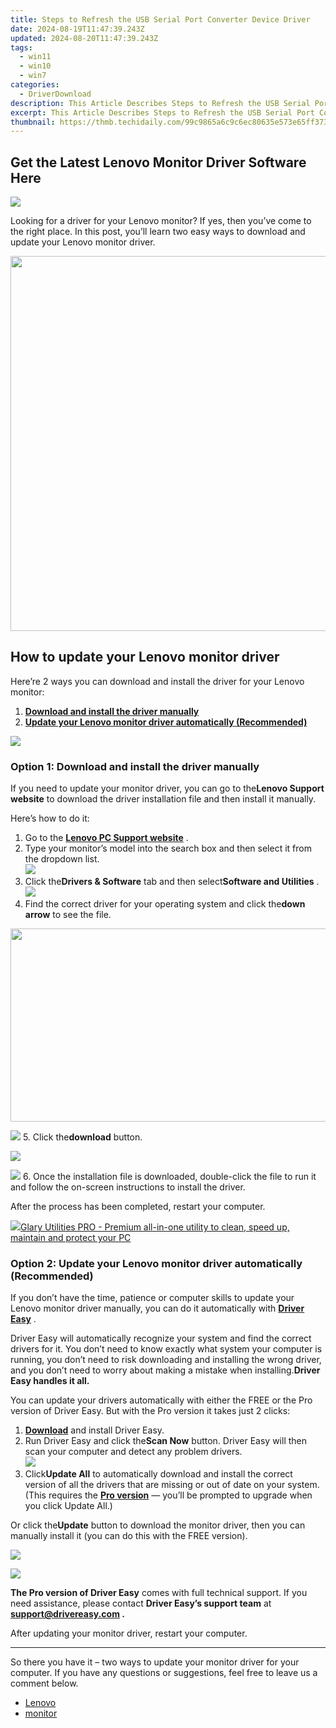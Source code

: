 ```yaml
---
title: Steps to Refresh the USB Serial Port Converter Device Driver
date: 2024-08-19T11:47:39.243Z
updated: 2024-08-20T11:47:39.243Z
tags:
  - win11
  - win10
  - win7
categories:
  - DriverDownload
description: This Article Describes Steps to Refresh the USB Serial Port Converter Device Driver
excerpt: This Article Describes Steps to Refresh the USB Serial Port Converter Device Driver
thumbnail: https://thmb.techidaily.com/99c9865a6c9c6ec80635e573e65ff37309dc9b7d70208081aa77b6f0d087fbe7.jpg
---
```


## Get the Latest Lenovo Monitor Driver Software Here

![](https://images.drivereasy.com/wp-content/uploads/2022/07/lenovo-monitor.jpg)

 Looking for a driver for your Lenovo monitor? If yes, then you’ve come to the right place. In this post, you’ll learn two easy ways to download and update your Lenovo monitor driver.

<!-- affiliate ads begin -->
<a href="https://appsumo.8odi.net/c/5597632/2075471/7443" target="_top" id="2075471"><img src="//a.impactradius-go.com/display-ad/7443-2075471" border="0" alt="" width="1200" height="600"/></a><img height="0" width="0" src="https://appsumo.8odi.net/i/5597632/2075471/7443" style="position:absolute;visibility:hidden;" border="0" />
<!-- affiliate ads end -->
## How to update your Lenovo monitor driver

 Here’re 2 ways you can download and install the driver for your Lenovo monitor:

1. **[Download and install the driver manually](https://tools.techidaily.com/drivereasy/download/)**
2. **[Update your Lenovo monitor driver automatically (Recommended)](https://www.drivereasy.com/knowledge/lenovo-monitor-driver-download-update/#option2)**

<!-- affiliate ads begin -->
<a href="https://store.movavi.com/affiliate.php?ACCOUNT=MOVAVI&AFFILIATE=108875&PATH=https%3A%2F%2Fwww.movavi.com%3FAFFILIATE%3D108875%26RESOURCE%3DMovavi%2BVideo%2BEditor%2Bbox"><img src="https://mcusercontent.com/0885a03ded3d480dca9287f12/images/6d3207fd-9f15-4c21-f0ad-59c68e6a7e2a.png" border="0"></a>
<!-- affiliate ads end -->
### Option 1: Download and install the driver manually

 If you need to update your monitor driver, you can go to the**Lenovo Support website** to download the driver installation file and then install it manually.

Here’s how to do it:

1. Go to the **[Lenovo PC Support website](https://shop-links.co/link/?exclusive=1&publisher_slug=itechdaily19598&url=https%3A%2F%2Fpcsupport.lenovo.com%2F)**  .
2. Type your monitor’s model into the search box and then select it from the dropdown list.  
![](https://images.drivereasy.com/wp-content/uploads/2022/07/lenovo-type-monitor-name.jpg)
3. Click the**Drivers & Software** tab and then select**Software and Utilities** .  
![](https://images.drivereasy.com/wp-content/uploads/2022/07/lenovo-driver-software.jpg)
4. Find the correct driver for your operating system and click the**down arrow** to see the file.  
<!-- affiliate ads begin -->
<a href="https://martinic.evyy.net/c/5597632/1422856/4482" target="_top" id="1422856"><img src="//a.impactradius-go.com/display-ad/4482-1422856" border="0" alt="" width="580" height="309"/></a>
<!-- affiliate ads end -->
![](https://images.drivereasy.com/wp-content/uploads/2022/07/lenovo-driver-down-arrow.jpg)
5. Click the**download** button.  
<!-- affiliate ads begin -->
<a href="https://estore.winxdvd.com/order/checkout.php?PRODS=4612444&QTY=1&AFFILIATE=108875&CART=1"><img src="https://www.winxdvd.com/affiliate/new-banner/pt-728x90.jpg" border="0"></a>
<!-- affiliate ads end -->
![](https://images.drivereasy.com/wp-content/uploads/2022/07/lenovo-driver-download.jpg)
6. Once the installation file is downloaded, double-click the file to run it and follow the on-screen instructions to install the driver.

After the process has been completed, restart your computer.

<!-- affiliate ads begin -->
<a href="https://order.glarysoft.com/order/checkout.php?PRODS=4535075&QTY=1&AFFILIATE=108875&CART=1"><img src="https://secure.avangate.com/images/merchant/6734fa703f6633ab896eecbdfad8953a/products/GU-500_672.png" border="0">Glary Utilities PRO -  Premium all-in-one utility to clean, speed up, maintain and protect your PC</a>
<!-- affiliate ads end -->
### Option 2: Update your Lenovo monitor driver automatically (Recommended)

 If you don’t have the time, patience or computer skills to update your Lenovo monitor driver manually, you can do it automatically with **[Driver Easy](https://tools.techidaily.com/drivereasy/download/)**  .

 Driver Easy will automatically recognize your system and find the correct drivers for it. You don’t need to know exactly what system your computer is running, you don’t need to risk downloading and installing the wrong driver, and you don’t need to worry about making a mistake when installing.**Driver Easy handles it all.**

 You can update your drivers automatically with either the FREE or the Pro version of Driver Easy. But with the Pro version it takes just 2 clicks:

1. **[Download](https://tools.techidaily.com/drivereasy/download/)**  and install Driver Easy.
2. Run Driver Easy and click the**Scan Now** button. Driver Easy will then scan your computer and detect any problem drivers.  
![](https://images.drivereasy.com/wp-content/uploads/2022/07/de-scan-now-11.jpg)
3. Click**Update All** to automatically download and install the correct version of all the drivers that are missing or out of date on your system. (This requires the **[Pro version](https://tools.techidaily.com/drivereasy/download/)**  — you’ll be prompted to upgrade when you click Update All.)  

 Or click the**Update** button to download the monitor driver, then you can manually install it (you can do this with the FREE version).  
<!-- affiliate ads begin -->
<a href="https://secure.2checkout.com/order/checkout.php?PRODS=3546200&QTY=1&AFFILIATE=108875&CART=1"><img src="http://www.binteko.com/sites/default/files/banner01_468x60a.gif" border="0"></a>
<!-- affiliate ads end -->
![](https://images.drivereasy.com/wp-content/uploads/2022/07/lenovo-monitor-de.jpg)

**The Pro version of Driver Easy** comes with full technical support. If you need assistance, please contact **Driver Easy’s support team** at **[support@drivereasy.com](https://tools.techidaily.com/drivereasy/download/) .**

After updating your monitor driver, restart your computer.

---

 So there you have it – two ways to update your monitor driver for your computer. If you have any questions or suggestions, feel free to leave us a comment below.

* [Lenovo](https://tools.techidaily.com/drivereasy/download/)
* [monitor](https://tools.techidaily.com/drivereasy/download/)

<ins class="adsbygoogle"
     style="display:block"
     data-ad-format="autorelaxed"
     data-ad-client="ca-pub-7571918770474297"
     data-ad-slot="1223367746"></ins>



<ins class="adsbygoogle"
     style="display:block"
     data-ad-client="ca-pub-7571918770474297"
     data-ad-slot="8358498916"
     data-ad-format="auto"
     data-full-width-responsive="true"></ins>


